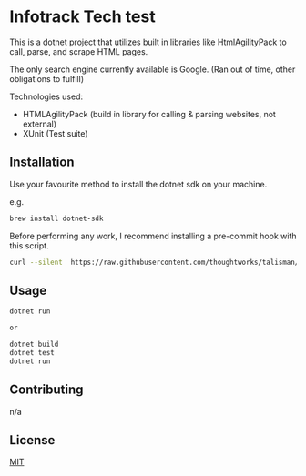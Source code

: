 # Infotrack Tech test

This is a dotnet project that utilizes built in libraries like HtmlAgilityPack to call, parse, and scrape HTML pages.

The only search engine currently available is Google. (Ran out of time, other obligations to fulfill)

Technologies used:
  - HTMLAgilityPack (build in library for calling & parsing websites, not external)
  - XUnit (Test suite)
  
## Installation

Use your favourite method to install the dotnet sdk on your machine.

e.g. 
```bash
brew install dotnet-sdk
```

Before performing any work, I recommend installing a pre-commit hook with this script.
```bash
curl --silent  https://raw.githubusercontent.com/thoughtworks/talisman/master/global_install_scripts/install.bash > /tmp/install_talisman.bash && /bin/bash /tmp/install_talisman.bash
```

## Usage

```bash
dotnet run

or

dotnet build
dotnet test
dotnet run
```

## Contributing
n/a

## License
[MIT](https://choosealicense.com/licenses/mit/)
